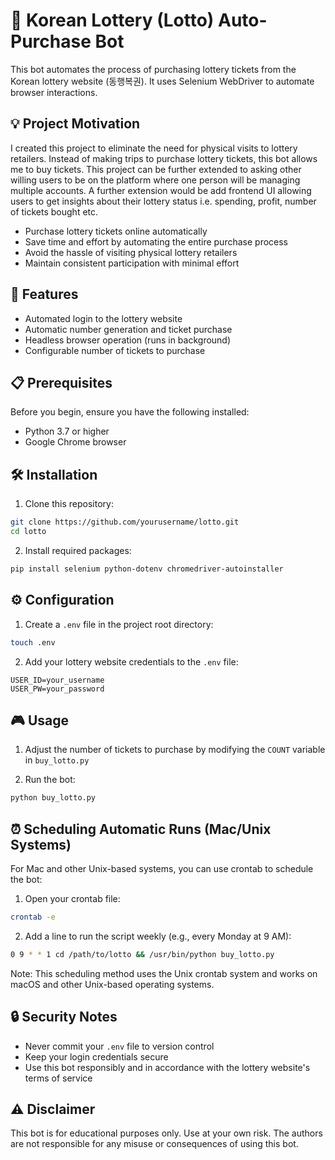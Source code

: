 # 🎱 Korean Lottery (Lotto) Auto-Purchase Bot

This bot automates the process of purchasing lottery tickets from the Korean lottery website (동행복권). It uses Selenium WebDriver to automate browser interactions.

## 💡 Project Motivation
I created this project to eliminate the need for physical visits to lottery retailers. Instead of making trips to purchase lottery tickets, this bot allows me to buy tickets. This project can be further extended to asking other willing users to be on the platform where one person will be managing multiple accounts. A further extension would be add frontend UI allowing users to get insights about their lottery status i.e. spending, profit, number of tickets bought etc.

- Purchase lottery tickets online automatically
- Save time and effort by automating the entire purchase process
- Avoid the hassle of visiting physical lottery retailers
- Maintain consistent participation with minimal effort

## 🚀 Features

- Automated login to the lottery website
- Automatic number generation and ticket purchase
- Headless browser operation (runs in background)
- Configurable number of tickets to purchase

## 📋 Prerequisites

Before you begin, ensure you have the following installed:
- Python 3.7 or higher
- Google Chrome browser

## 🛠️ Installation

1. Clone this repository:
```bash
git clone https://github.com/yourusername/lotto.git
cd lotto
```

2. Install required packages:
```bash
pip install selenium python-dotenv chromedriver-autoinstaller
```

## ⚙️ Configuration

1. Create a `.env` file in the project root directory:
```bash
touch .env
```

2. Add your lottery website credentials to the `.env` file:
```
USER_ID=your_username
USER_PW=your_password
```

## 🎮 Usage

1. Adjust the number of tickets to purchase by modifying the `COUNT` variable in `buy_lotto.py`

2. Run the bot:
```bash
python buy_lotto.py
```

## ⏰ Scheduling Automatic Runs (Mac/Unix Systems)

For Mac and other Unix-based systems, you can use crontab to schedule the bot:

1. Open your crontab file:
```bash
crontab -e
```

2. Add a line to run the script weekly (e.g., every Monday at 9 AM):
```bash
0 9 * * 1 cd /path/to/lotto && /usr/bin/python buy_lotto.py
```

Note: This scheduling method uses the Unix crontab system and works on macOS and other Unix-based operating systems.

## 🔒 Security Notes

- Never commit your `.env` file to version control
- Keep your login credentials secure
- Use this bot responsibly and in accordance with the lottery website's terms of service

## ⚠️ Disclaimer

This bot is for educational purposes only. Use at your own risk. The authors are not responsible for any misuse or consequences of using this bot.
